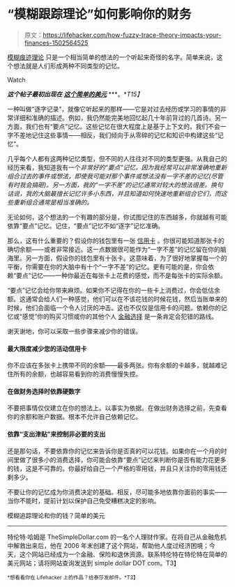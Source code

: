 # “模糊跟踪理论”如何影响你的财务

> 原文：<https://lifehacker.com/how-fuzzy-trace-theory-impacts-your-finances-1502564525>

[模糊痕迹理论](http://en.wikipedia.org/wiki/Fuzzy-trace_theory) 只是一个相当简单的想法的一个听起来奇怪的名字。简单来说，这个想法就是人们形成两种不同类型的记忆。

Watch

***这个帖子最初出现在*** [***这个简单的美元***](http://www.thesimpledollar.com/fuzzy-trace-theory-and-your-money/) ***。**T15】*

一种叫做“逐字记录”，就像它听起来的那样——它是对过去经历或学习的事情的非常详细和准确的描述。例如，我仍然能完美地回忆起几十年前背过的几首诗。另一方面，我们也有“要点”记忆。这些记忆在很大程度上是基于上下文的。我们不会一字不差地记住这些事情——相反，我们倾向于从零碎的记忆和知识中构建这些“记忆”。

几乎每个人都有这两种记忆类型，但不同的人往往对不同的类型更强。从我自己的经历来看，我知道我有一个*非常好的“要点”记忆，因为我经常可以非常准确地重新组合过去的事件或想法，即使我可能对那个事件或想法没有一字不差的记忆(尽管有时我会搞砸)。另一方面，我的“一字不差”的记忆通常对较大的想法很差。换句话说，我的大脑最擅长记忆许多小东西，并且知道如何快速地重新组合它们，而这些重新组合通常是相当准确的。*

无论如何，这个想法的一个有趣的部分是，你试图记住的东西越多，你就越有可能依靠“要点”记忆。记住，“要点”记忆不如“逐字”记忆准确。

那么，这有什么重要的？假设你的钱包里有一张 [信用卡](http://lifehacker.com/the-most-dangerous-things-about-credit-cards-and-how-t-1442400572#_ga=2.160325621.991499637.1534795540-1286335130.1534795539) 。你很可能知道那张卡的确切余额——或者非常接近。这一点数据很可能作为“一字不差”的记忆留在你的脑海里。另一方面，假设你的钱包里有十张卡。这意味着，为了很好地掌握每一个的平衡，你需要在你的大脑中有十个“一字不差”的记忆。更有可能的是，你会依赖“要点”记忆——一种你最近在每张卡上花费的感觉，而不是每张卡的实际余额。

“要点”记忆会给你带来麻烦。如果你不记得在你的一些卡上消费过，你会低估余额。这通常会给人们一种感觉，他们可以在不该花钱的时候花钱，然后当账单来的时候，他们会面临一个令人讨厌的冲击。这也不仅仅是信用卡的问题。依赖你的记忆或“感觉”你的购买习惯或你的其他个人 [金融选择](http://lifehacker.com/adult-budgeting-101-how-to-create-your-first-budget-in-1440446091#_ga=2.160325621.991499637.1534795540-1286335130.1534795539) 是一条肯定会犯错的路线。

谢天谢地，你可以采取一些步骤来减少你的错误。

#### **最大限度减少您的活动信用卡**

你不应该在多张卡上携带不同的余额——最多两张。你有余额的卡越多，就越难记住所有的余额，也越容易看到你的消费慢慢失控。

#### **在做财务选择时依靠硬数字**

不要把事情仅仅建立在你的想法上。以事实为依据。在做出财务选择之前，先查看你的余额和账户数据。根本不允许自己依赖记忆。

#### 依靠“支出津贴”来控制非必要的支出

还是那句话，不要依靠你的记忆来告诉你是否真的可以花钱。如果你在一个月的时间里做了很多小的消费选择，你可能会依靠“要点”记忆来判断你是否有能力花更多的钱，这是不可靠的。你最好给自己一个严格的零用钱，并且只关注你的零用钱还剩多少。

不要让你的记忆成为你消费决定的基础。相反，尽可能多地依靠你面前的事实——当你不能时，提前计划以保护自己免受糟糕决定的影响。

模糊追踪理论和你的钱？简单的美元

* * *

特伦特·哈姆是 TheSimpleDollar.com 的一名个人理财作家。在将自己从金融危机中解救出来后，他在 2006 年末创建了这个网站，帮助他人度过经济困境；今天，这个网站已经成为一个金融、保险和退休资源。联系特伦特在特伦特在简单的美元网站；请将网站查询发送到 simple dollar DOT com。T3】

<small>*想看看你在 Lifehacker 上的作品？给泰莎发邮件。*T3】</small>
